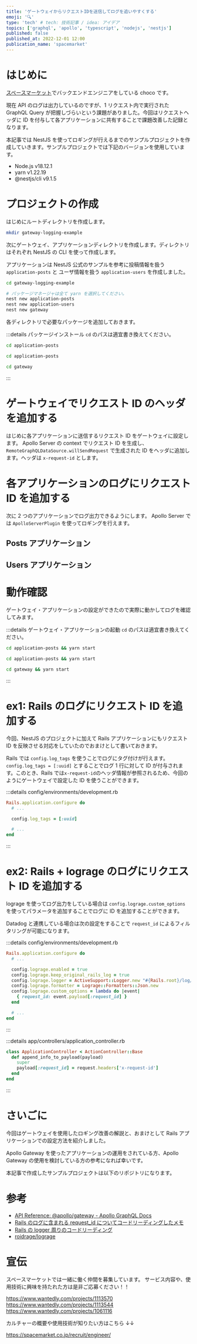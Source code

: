 ```yaml
---
title: 'ゲートウェイからリクエストIDを送信してログを追いやすくする'
emoji: '‍🔍'
type: 'tech' # tech: 技術記事 / idea: アイデア
topics: ['graphql', 'apollo', 'typescript', 'nodejs', 'nestjs']
published: false
published_at: 2022-12-01 12:00
publication_name: 'spacemarket'
---
```


# はじめに

[スペースマーケット](https://www.spacemarket.com/)でバックエンドエンジニアをしている choco です。

現在 API のログは出力しているのですが、1 リクエスト内で実行された GraphQL Query が把握しづらいという課題がありました。今回はリクエストヘッダに ID を付与して各アプリケーションに共有することで課題改善した記録となります。

本記事では NestJS を使ってロギングが行えるまでのサンプルプロジェクトを作成していきます。サンプルプロジェクトでは下記のバージョンを使用しています。

- Node.js v18.12.1
- yarn v1.22.19
- @nestjs/cli v9.1.5

# プロジェクトの作成

はじめにルートディレクトリを作成します。

```sh
mkdir gateway-logging-example
```

次にゲートウェイ、アプリケーションディレクトリを作成します。ディレクトリはそれぞれ NestJS の CLI を使って作成します。

アプリケーションは NestJS 公式のサンプルを参考に投稿情報を扱う `application-posts` と ユーザ情報を扱う `application-users` を作成しました。

```sh
cd gateway-logging-example

# パッケージマネージャは全て yarn を選択してください。
nest new application-posts
nest new application-users
nest new gateway
```

各ディレクトリで必要なパッケージを追加しておきます。

:::details パッケージインストール
`cd` のパスは適宜書き換えてください。

```sh
cd application-posts
```

```sh
cd application-posts
```

```sh
cd gateway
```

:::

# ゲートウェイでリクエスト ID のヘッダを追加する

はじめに各アプリケーションに送信するリクエスト ID をゲートウェイに設定します。
Apollo Server の context でリクエスト ID を生成し、`RemoteGraphQLDataSource.willSendRequest` で生成された ID をヘッダに追加します。ヘッダは `x-request-id` とします。

# 各アプリケーションのログにリクエスト ID を追加する

次に 2 つのアプリケーションでログ出力できるようにします。
Apollo Server では `ApolloServerPlugin` を使ってロギングを行えます。

## Posts アプリケーション

## Users アプリケーション

# 動作確認

ゲートウェイ・アプリケーションの設定ができたので実際に動かしてログを確認してみます。

:::details ゲートウェイ・アプリケーションの起動
`cd` のパスは適宜書き換えてください。

```sh
cd application-posts && yarn start
```

```sh
cd application-posts && yarn start
```

```sh
cd gateway && yarn start
```

:::

# ex1: Rails のログにリクエスト ID を追加する

今回、NestJS のプロジェクトに加えて Rails アプリケーションにもリクエスト ID を反映させる対応をしていたのでおまけとして書いておきます。

Rails では `config.log_tags` を使うことでログにタグ付けが行えます。`config.log_tags = [:uuid]` とすることでログ 1 行に対して ID が付与されます。このとき、Rails では`x-request-id`のヘッダ情報が参照されるため、今回のようにゲートウェイで設定した ID を使うことができます。

:::details config/environments/development.rb

```rb:config/environments/development.rb
Rails.application.configure do
  # ...

  config.log_tags = [:uuid]

  # ...
end
```

:::

# ex2: Rails + lograge のログにリクエスト ID を追加する

lograge を使ってログ出力をしている場合は `config.lograge.custom_options` を使ってパラメータを追加することでログに ID を追加することができます。

Datadog と連携している場合は次の設定をすることで `request_id` によるフィルタリングが可能になります。

:::details config/environments/development.rb

```rb:config/environments/development.rb
Rails.application.configure do
  # ...

  config.lograge.enabled = true
  config.lograge.keep_original_rails_log = true
  config.lograge.logger = ActiveSupport::Logger.new "#{Rails.root}/log/lograge_#{Rails.env}.log"
  config.lograge.formatter = Lograge::Formatters::Json.new
  config.lograge.custom_options = lambda do |event|
    { request_id: event.payload[:request_id] }
  end

  # ...
end
```

:::

:::details app/controllers/application_controller.rb

```rb:app/controllers/application_controller.rb
class ApplicationController < ActionController::Base
  def append_info_to_payload(payload)
    super
    payload[:request_id] = request.headers['x-request-id']
  end
end
```

:::

# さいごに

今回はゲートウェイを使用したロギング改善の解説と、おまけとして Rails アプリケーションでの設定方法を紹介しました。

Apollo Gateway を使ったアプリケーションの運用をされている方、Apollo Gateway の使用を検討している方の参考になれば幸いです。

本記事で作成したサンプルプロジェクトは以下のリポジトリになります。

# 参考

- [API Reference: @apollo/gateway - Apollo GraphQL Docs](https://www.apollographql.com/docs/apollo-server/using-federation/api/apollo-gateway/#willsendrequest)
- [Rails のログに含まれる request_id についてコードリーディングしたメモ](https://zenn.dev/bisque/scraps/e0c58eb6fd07fa)
- [Rails の logger 周りのコードリーディング](https://blog.freedom-man.com/rails-logger-codereading)
- [roidrage/lograge](https://github.com/roidrage/lograge)

# 宣伝

スペースマーケットでは一緒に働く仲間を募集しています。
サービス内容や、使用技術に興味を持たれた方は是非ご応募ください！！

https://www.wantedly.com/projects/1113570
https://www.wantedly.com/projects/1113544
https://www.wantedly.com/projects/1061116

カルチャーの概要や使用技術が知りたい方はこちら ↓↓

https://spacemarket.co.jp/recruit/engineer/
